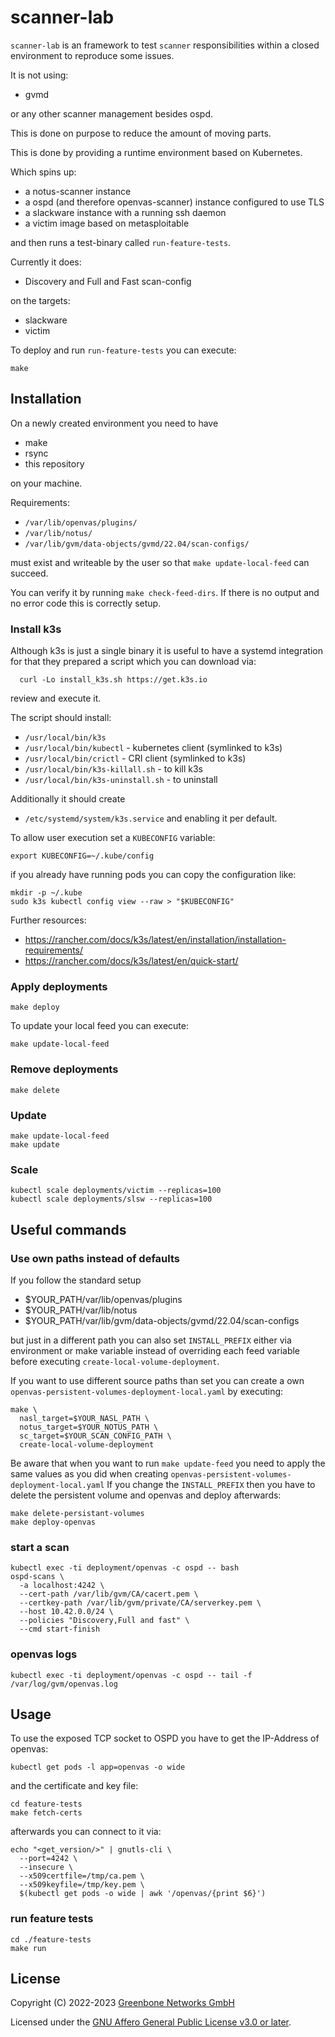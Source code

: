 # scanner-lab

`scanner-lab` is an framework to test `scanner` responsibilities within a closed environment to reproduce some issues.

It is not using:
- gvmd

or any other scanner management besides ospd.

This is done on purpose to reduce the amount of moving parts.

This is done by providing a runtime environment based on Kubernetes. 

Which spins up:
- a notus-scanner instance
- a ospd (and therefore openvas-scanner) instance configured to use TLS
- a slackware instance with a running ssh daemon
- a victim image based on metasploitable

and then runs a test-binary called `run-feature-tests`.

Currently it does:
- Discovery and Full and Fast scan-config 

on the targets:

- slackware
- victim

To deploy and run `run-feature-tests` you can execute:

```
make
```

## Installation

On a newly created environment you need to have

- make
- rsync
- this repository

on your machine.

Requirements:

- `/var/lib/openvas/plugins/`
- `/var/lib/notus/`
- `/var/lib/gvm/data-objects/gvmd/22.04/scan-configs/`

must exist and writeable by the user so that `make update-local-feed` can succeed.

You can verify it by running `make check-feed-dirs`. If there is no output and no error code this is correctly setup.

### Install k3s

Although k3s is just a single binary it is useful to have a systemd integration for that they prepared a script which you can download via:

```
  curl -Lo install_k3s.sh https://get.k3s.io
```

review and execute it.

The script should install:
- `/usr/local/bin/k3s`
- `/usr/local/bin/kubectl` - kubernetes client (symlinked to k3s)
- `/usr/local/bin/crictl` - CRI client (symlinked to k3s)
- `/usr/local/bin/k3s-killall.sh` - to kill k3s
- `/usr/local/bin/k3s-uninstall.sh` - to uninstall

Additionally it should create
- `/etc/systemd/system/k3s.service`
and enabling it per default.

To allow user execution set a `KUBECONFIG` variable:


```
export KUBECONFIG=~/.kube/config
```

if you already have running pods you can copy the configuration like:

```
mkdir -p ~/.kube
sudo k3s kubectl config view --raw > "$KUBECONFIG"
```

Further resources:
- https://rancher.com/docs/k3s/latest/en/installation/installation-requirements/
- https://rancher.com/docs/k3s/latest/en/quick-start/


### Apply deployments

```
make deploy
```

To update your local feed you can execute:

```
make update-local-feed
```


### Remove deployments

```
make delete
```

### Update

```
make update-local-feed
make update
```

### Scale
```
kubectl scale deployments/victim --replicas=100
kubectl scale deployments/slsw --replicas=100
```

## Useful commands


### Use own paths instead of defaults

If you follow the standard setup

- $YOUR_PATH/var/lib/openvas/plugins
- $YOUR_PATH/var/lib/notus
- $YOUR_PATH/var/lib/gvm/data-objects/gvmd/22.04/scan-configs

but just in a different path you can also set `INSTALL_PREFIX` either via environment or make variable instead of overriding each feed variable before executing `create-local-volume-deployment`.

If you want to use different source paths than set you can create a own `openvas-persistent-volumes-deployment-local.yaml` by executing:

```
make \
  nasl_target=$YOUR_NASL_PATH \
  notus_target=$YOUR_NOTUS_PATH \
  sc_target=$YOUR_SCAN_CONFIG_PATH \
  create-local-volume-deployment
```

Be aware that when you want to run `make update-feed` you need to apply the same values as you did when creating `openvas-persistent-volumes-deployment-local.yaml`
If you change the `INSTALL_PREFIX` then you have to delete the persistent volume and openvas and deploy afterwards:

```
make delete-persistant-volumes
make deploy-openvas
```

### start a scan

```
kubectl exec -ti deployment/openvas -c ospd -- bash
ospd-scans \
  -a localhost:4242 \
  --cert-path /var/lib/gvm/CA/cacert.pem \
  --certkey-path /var/lib/gvm/private/CA/serverkey.pem \
  --host 10.42.0.0/24 \
  --policies "Discovery,Full and fast" \
  --cmd start-finish
```

### openvas logs
```
kubectl exec -ti deployment/openvas -c ospd -- tail -f /var/log/gvm/openvas.log 
```

## Usage

To use the exposed TCP socket to OSPD you have to get the IP-Address of openvas:

```
kubectl get pods -l app=openvas -o wide
```

and the certificate and key file:
```
cd feature-tests
make fetch-certs
```

afterwards you can connect to it via:

```
echo "<get_version/>" | gnutls-cli \
  --port=4242 \
  --insecure \
  --x509certfile=/tmp/ca.pem \
  --x509keyfile=/tmp/key.pem \
  $(kubectl get pods -o wide | awk '/openvas/{print $6}')
```

### run feature tests

```
cd ./feature-tests
make run
```

## License

Copyright (C) 2022-2023 [Greenbone Networks GmbH](https://www.greenbone.net/)

Licensed under the [GNU Affero General Public License v3.0 or later](LICENSE).

